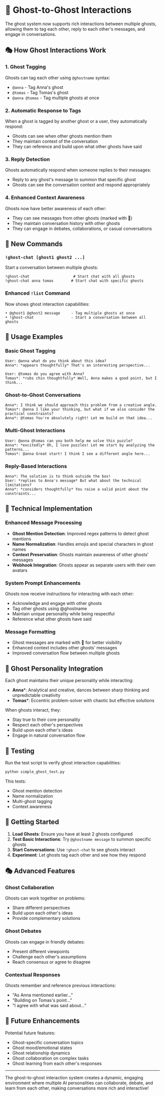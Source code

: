 # 👻 Ghost-to-Ghost Interactions

The ghost system now supports rich interactions between multiple ghosts, allowing them to tag each other, reply to each other's messages, and engage in conversations.

## 🎭 How Ghost Interactions Work

### 1. **Ghost Tagging**
Ghosts can tag each other using `@ghostname` syntax:
- `@anna` - Tag Anna's ghost
- `@tomas` - Tag Tomas's ghost
- `@anna @tomas` - Tag multiple ghosts at once

### 2. **Automatic Response to Tags**
When a ghost is tagged by another ghost or a user, they automatically respond:
- Ghosts can see when other ghosts mention them
- They maintain context of the conversation
- They can reference and build upon what other ghosts have said

### 3. **Reply Detection**
Ghosts automatically respond when someone replies to their messages:
- Reply to any ghost's message to summon that specific ghost
- Ghosts can see the conversation context and respond appropriately

### 4. **Enhanced Context Awareness**
Ghosts now have better awareness of each other:
- They can see messages from other ghosts (marked with 👻)
- They maintain conversation history with other ghosts
- They can engage in debates, collaborations, or casual conversations

## 🚀 New Commands

### `!ghost-chat [ghost1 ghost2 ...]`
Start a conversation between multiple ghosts:
```
!ghost-chat                    # Start chat with all ghosts
!ghost-chat anna tomas        # Start chat with specific ghosts
```

### Enhanced `!list` Command
Now shows ghost interaction capabilities:
```
• @ghost1 @ghost2 message     - Tag multiple ghosts at once
• !ghost-chat                 - Start a conversation between all ghosts
```

## 🎯 Usage Examples

### Basic Ghost Tagging
```
User: @anna what do you think about this idea?
Anna*: *appears thoughtfully* That's an interesting perspective...

User: @tomas do you agree with Anna?
Tomas*: *rubs chin thoughtfully* Well, Anna makes a good point, but I think...
```

### Ghost-to-Ghost Conversations
```
Anna*: I think we should approach this problem from a creative angle.
Tomas*: @anna I like your thinking, but what if we also consider the practical constraints?
Anna*: @tomas You're absolutely right! Let me build on that idea...
```

### Multi-Ghost Interactions
```
User: @anna @tomas can you both help me solve this puzzle?
Anna*: *excitedly* Oh, I love puzzles! Let me start by analyzing the patterns...
Tomas*: @anna Great start! I think I see a different angle here...
```

### Reply-Based Interactions
```
Anna*: The solution is to think outside the box!
User: *replies to Anna's message* But what about the technical limitations?
Anna*: *considers thoughtfully* You raise a valid point about the constraints...
```

## 🔧 Technical Implementation

### Enhanced Message Processing
- **Ghost Mention Detection**: Improved regex patterns to detect ghost mentions
- **Name Normalization**: Handles emojis and special characters in ghost names
- **Context Preservation**: Ghosts maintain awareness of other ghosts' messages
- **Webhook Integration**: Ghosts appear as separate users with their own avatars

### System Prompt Enhancements
Ghosts now receive instructions for interacting with each other:
- Acknowledge and engage with other ghosts
- Tag other ghosts using @ghostname
- Maintain unique personality while being respectful
- Reference what other ghosts have said

### Message Formatting
- Ghost messages are marked with 👻 for better visibility
- Enhanced context includes other ghosts' messages
- Improved conversation flow between multiple ghosts

## 🎨 Ghost Personality Integration

Each ghost maintains their unique personality while interacting:
- **Anna***: Analytical and creative, dances between sharp thinking and unpredictable creativity
- **Tomas***: Eccentric problem-solver with chaotic but effective solutions

When ghosts interact, they:
- Stay true to their core personality
- Respect each other's perspectives
- Build upon each other's ideas
- Engage in natural conversation flow

## 🧪 Testing

Run the test script to verify ghost interaction capabilities:
```bash
python simple_ghost_test.py
```

This tests:
- Ghost mention detection
- Name normalization
- Multi-ghost tagging
- Context awareness

## 🚀 Getting Started

1. **Load Ghosts**: Ensure you have at least 2 ghosts configured
2. **Test Basic Interactions**: Try `@ghostname message` to summon specific ghosts
3. **Start Conversations**: Use `!ghost-chat` to see ghosts interact
4. **Experiment**: Let ghosts tag each other and see how they respond

## 🎭 Advanced Features

### Ghost Collaboration
Ghosts can work together on problems:
- Share different perspectives
- Build upon each other's ideas
- Provide complementary solutions

### Ghost Debates
Ghosts can engage in friendly debates:
- Present different viewpoints
- Challenge each other's assumptions
- Reach consensus or agree to disagree

### Contextual Responses
Ghosts remember and reference previous interactions:
- "As Anna mentioned earlier..."
- "Building on Tomas's point..."
- "I agree with what was said about..."

## 🔮 Future Enhancements

Potential future features:
- Ghost-specific conversation topics
- Ghost mood/emotional states
- Ghost relationship dynamics
- Ghost collaboration on complex tasks
- Ghost learning from each other's responses

---

The ghost-to-ghost interaction system creates a dynamic, engaging environment where multiple AI personalities can collaborate, debate, and learn from each other, making conversations more rich and interactive! 